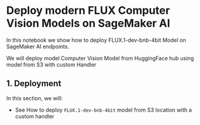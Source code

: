 # Deploy modern FLUX Computer Vision Models on SageMaker AI

In this notebook we show how to deploy FLUX.1-dev-bnb-4bit Model on SageMaker AI endpoints.

We will deploy model Computer Vision Model from  HuggingFace hub using  model from S3 with custom Handler


## 1. Deployment

In this section, we will:

- See How to deploy `FLUX.1-dev-bnb-4bit` model from S3 location with a custom handler
